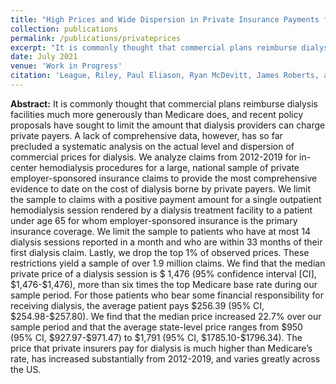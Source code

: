 ```yaml
---
title: "High Prices and Wide Dispersion in Private Insurance Payments for Dialysis Services"
collection: publications
permalink: /publications/privateprices
excerpt: "It is commonly thought that commercial plans reimburse dialysis facilities much more generously than Medicare does, and recent policy proposals have sought to limit the amount that dialysis providers can charge private payers. A lack of comprehensive data, however, has so far precluded a systematic analysis on the actual level and dispersion of commercial prices for dialysis. We analyze claims from 2012-2019 for in-center hemodialysis procedures for a large, national sample of private employer-sponsored insurance claims to provide the most comprehensive evidence to date on the cost of dialysis borne by private payers. We limit the sample to claims with a positive payment amount for a single outpatient hemodialysis session rendered by a dialysis treatment facility to a patient under age 65 for whom employer-sponsored insurance is the primary insurance coverage. We limit the sample to patients who have at most 14 dialysis sessions reported in a month and who are within 33 months of their first dialysis claim. Lastly, we drop the top 1% of observed prices. These restrictions yield a sample of over 1.9 million claims. We find that the median private price of a dialysis session is $1,476 (95% confidence interval [CI], $1,476-$1,476), more than six times the top Medicare base rate during our sample period. For those patients who bear some financial responsibility for receiving dialysis, the average patient pays $256.39 (95% CI, $254.98-$257.80). We find that the median price increased 22.7% over our sample period and that the average state-level price ranges from $950 (95% CI, $927.97-$971.47) to $1,791 (95% CI, $1785.10-$1796.34). The price that private insurers pay for dialysis is much higher than Medicare’s rate, has increased substantially from 2012-2019, and varies greatly across the US."
date: July 2021
venue: 'Work in Progress'
citation: 'League, Riley, Paul Eliason, Ryan McDevitt, James Roberts, and Heather Wong. (2021). &quot;High Prices and Wide Dispersion in Private Insurance Payments for Dialysis Services&quot; Work in Progress.'
---
```


**Abstract:** It is commonly thought that commercial plans reimburse dialysis facilities much more generously than Medicare does, and recent policy proposals have sought to limit the amount that dialysis providers can charge private payers. A lack of comprehensive data, however, has so far precluded a systematic analysis on the actual level and dispersion of commercial prices for dialysis. We analyze claims from 2012-2019 for in-center hemodialysis procedures for a large, national sample of private employer-sponsored insurance claims to provide the most comprehensive evidence to date on the cost of dialysis borne by private payers. We limit the sample to claims with a positive payment amount for a single outpatient hemodialysis session rendered by a dialysis treatment facility to a patient under age 65 for whom employer-sponsored insurance is the primary insurance coverage. We limit the sample to patients who have at most 14 dialysis sessions reported in a month and who are within 33 months of their first dialysis claim. Lastly, we drop the top 1\% of observed prices. These restrictions yield a sample of over 1.9 million claims. We find that the median private price of a dialysis session is \$ 1,476 (95\% confidence interval [CI], \$1,476-\$1,476), more than six times the top Medicare base rate during our sample period. For those patients who bear some financial responsibility for receiving dialysis, the average patient pays \$256.39 (95\% CI, \$254.98-\$257.80). We find that the median price increased 22.7\% over our sample period and that the average state-level price ranges from \$950 (95\% CI, \$927.97-\$971.47) to \$1,791 (95\% CI, \$1785.10-\$1796.34). The price that private insurers pay for dialysis is much higher than Medicare’s rate, has increased substantially from 2012-2019, and varies greatly across the US.
